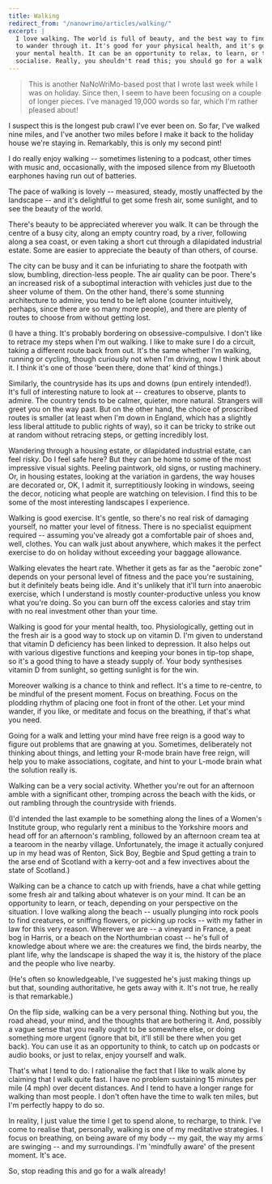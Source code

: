 ```yaml
---
title: Walking
redirect_from: "/nanowrimo/articles/walking/"
excerpt: |
  I love walking. The world is full of beauty, and the best way to find it is
  to wander through it. It's good for your physical health, and it's good for
  your mental health. It can be an opportunity to relax, to learn, or to
  socialise. Really, you shouldn't read this; you should go for a walk instead!
---
```

> This is another NaNoWriMo-based post that I wrote last week while I was on
> holiday. Since then, I seem to have been focusing on a couple of longer
> pieces. I've managed 19,000 words so far, which I'm rather pleased about!

I suspect this is the longest pub crawl I've ever been on. So far, I've walked
nine miles, and I've another two miles before I make it back to the holiday
house we're staying in. Remarkably, this is only my second pint!

I do really enjoy walking -- sometimes listening to a podcast, other times with
music and, occasionally, with the imposed silence from my Bluetooth earphones
having run out of batteries.

The pace of walking is lovely -- measured, steady, mostly unaffected by the
landscape -- and it's delightful to get some fresh air, some sunlight, and to
see the beauty of the world.

There's beauty to be appreciated wherever you walk. It can be through the
centre of a busy city, along an empty country road, by a river, following along
a sea coast, or even taking a short cut through a dilapidated industrial estate.
Some are easier to appreciate the beauty of than others, of course.

The city can be busy and it can be infuriating to share the footpath with slow,
bumbling, direction-less people. The air quality can be poor. There's an
increased risk of a suboptimal interaction with vehicles just due to the sheer
volume of them. On the other hand, there's some stunning architecture to
admire,  you tend to be left alone (counter intuitively, perhaps, since there
are so many more people), and there are plenty of routes to choose from without
getting lost.

(I have a thing. It's probably bordering on obsessive-compulsive. I don't like
to retrace my steps when I'm out walking. I like to make sure I do a circuit,
taking a different route back from out. It's the same whether I'm walking,
running or cycling, though curiously not when I'm driving, now I think about
it. I think it's one of those 'been there, done that' kind of things.)

Similarly, the countryside has its ups and downs (pun entirely intended!). It's
full of interesting nature to look at -- creatures to observe, plants to
admire. The country tends to be calmer, quieter, more natural. Strangers will
greet you on the way past. But on the other hand, the choice of proscribed
routes is smaller (at least when I'm down in England, which has a slightly less
liberal attitude to public rights of way), so it can be tricky to strike out at
random without retracing steps, or getting incredibly lost.

Wandering through a housing estate, or dilapidated industrial estate, can feel
risky. Do I feel safe here? But they can be home to some of the most impressive
visual sights. Peeling paintwork, old signs, or rusting machinery. Or, in
housing estates, looking at the variation in gardens, the way houses are
decorated or, OK, I admit it, surreptitiously looking in windows, seeing the
decor, noticing what people are watching on television. I find this to be some
of the most interesting landscapes I experience.

Walking is good exercise. It's gentle, so there's no real risk of damaging
yourself, no matter your level of fitness. There is no specialist equipment
required -- assuming you've already got a comfortable pair of shoes and, well,
clothes. You can walk just about anywhere, which makes it the perfect exercise
to do on holiday without exceeding your baggage allowance.

Walking elevates the heart rate. Whether it gets as far as the "aerobic zone"
depends on your personal level of fitness and the pace you're sustaining, but
it definitely beats being idle. And it's unlikely that it'll turn into
anaerobic exercise, which I understand is mostly counter-productive unless you
know what you're doing. So you can burn off the excess calories and stay trim
with no real investment other than your time.

Walking is good for your mental health, too. Physiologically, getting out in
the fresh air is a good way to stock up on vitamin D. I'm given to understand
that vitamin D deficiency has been linked to depression. It also helps out with
various digestive functions and keeping your bones in tip-top shape, so it's a
good thing to have a steady supply of. Your body synthesises vitamin D from
sunlight, so getting sunlight is for the win.

Moreover walking is a chance to think and reflect. It's a time to re-centre, to
be mindful of the present moment. Focus on breathing. Focus on the plodding
rhythm of placing one foot in front of the other. Let your mind wander, if you
like, or meditate and focus on the breathing, if that's what you need.

Going for a walk and letting your mind have free reign is a good way to
figure out problems that are gnawing at you. Sometimes, deliberately not
thinking about things, and letting your R-mode brain have free reign, will help
you to make associations, cogitate, and hint to your L-mode brain what the
solution really is.

Walking can be a very social activity. Whether you're out for an afternoon amble
with a significant other, tromping across the beach with the kids, or out
rambling through the countryside with friends.

(I'd intended the last example to be something along the lines of a Women's
Institute group, who regularly rent a minibus to the Yorkshire moors and head
off for an afternoon's rambling, followed by an afternoon cream tea at a
tearoom in the nearby village. Unfortunately, the image it actually conjured up
in my head was of Renton, Sick Boy, Begbie and Spud getting a train to the arse
end of Scotland with a kerry-oot and a few invectives about the state of
Scotland.)

Walking can be a chance to catch up with friends, have a chat while getting
some fresh air and talking about whatever is on your mind. It can be an
opportunity to learn, or teach, depending on your perspective on the situation.
I love walking along the beach -- usually plunging into rock pools to find
creatures, or sniffing flowers, or picking up rocks -- with my father in law
for this very reason. Wherever we are -- a vineyard in France, a peat bog in
Harris, or a beach on the Northumbrian coast -- he's full of knowledge about
where we are: the creatures we find, the birds nearby, the plant life, why
the landscape is shaped the way it is, the history of the place and the
people who live nearby.

(He's often so knowledgeable, I've suggested he's just making things up but
that, sounding authoritative, he gets away with it. It's not true, he really is
that remarkable.)

On the flip side, walking can be a very personal thing. Nothing but you, the
road ahead, your mind, and the thoughts that are bothering it. And, possibly a
vague sense that you really ought to be somewhere else, or doing something more
urgent (ignore that bit, it'll still be there when you get back). You can use
it as an opportunity to think, to catch up on podcasts or audio books, or just
to relax, enjoy yourself and walk.

That's what I tend to do. I rationalise the fact that I like to walk alone by
claiming that I walk quite fast. I have no problem sustaining 15 minutes per
mile (4 mph) over decent distances. And I tend to have a longer range for
walking than most people. I don't often have the time to walk ten miles, but
I'm perfectly happy to do so.

In reality, I just value the time I get to spend alone, to recharge, to think.
I've come to realise that, personally, walking is one of my meditative
strategies. I focus on breathing, on being aware of my body -- my gait, the way
my arms are swinging -- and my surroundings. I'm 'mindfully aware' of the
present moment. It's ace.

So, stop reading this and go for a walk already!
